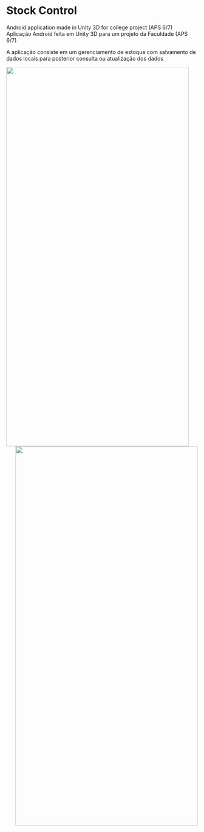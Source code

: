 # Stock Control
Android application made in Unity 3D for college project (APS 6/7) <br />
Aplicação Android feita em Unity 3D para um projeto da Faculdade (APS 6/7) <br />

A aplicação consiste em um gerenciamento de estoque com salvamento de <br />
dados locais para posterior consulta ou atualização dos dados <br />

<img align="left" width="480" height="1000" src="https://github.com/Caio-Saraiva/StockControl/assets/105684953/d2b198c9-d63b-40f2-91cf-619377d0b04e">
<img align="right" width="480" height="1000" src="https://github.com/Caio-Saraiva/StockControl/assets/105684953/2b17ac43-10f4-43f6-b086-7411666754a7">
